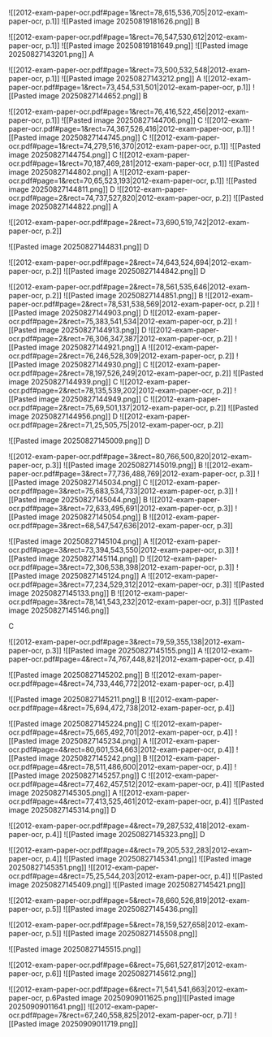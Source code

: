 ![[2012-exam-paper-ocr.pdf#page=1&rect=78,615,536,705|2012-exam-paper-ocr, p.1]]
![[Pasted image 20250819181626.png]]
B

![[2012-exam-paper-ocr.pdf#page=1&rect=76,547,530,612|2012-exam-paper-ocr, p.1]]
![[Pasted image 20250819181649.png]]
![[Pasted image 20250827143201.png]]
A

![[2012-exam-paper-ocr.pdf#page=1&rect=73,500,532,548|2012-exam-paper-ocr, p.1]]
![[Pasted image 20250827143212.png]]
A
![[2012-exam-paper-ocr.pdf#page=1&rect=73,454,531,501|2012-exam-paper-ocr, p.1]]
![[Pasted image 20250827144652.png]]
B


![[2012-exam-paper-ocr.pdf#page=1&rect=76,416,522,456|2012-exam-paper-ocr, p.1]]
![[Pasted image 20250827144706.png]]
C
![[2012-exam-paper-ocr.pdf#page=1&rect=74,367,526,416|2012-exam-paper-ocr, p.1]]
![[Pasted image 20250827144745.png]]
C
![[2012-exam-paper-ocr.pdf#page=1&rect=74,279,516,370|2012-exam-paper-ocr, p.1]]
![[Pasted image 20250827144754.png]]
C
![[2012-exam-paper-ocr.pdf#page=1&rect=70,187,469,281|2012-exam-paper-ocr, p.1]]
![[Pasted image 20250827144802.png]]
A
![[2012-exam-paper-ocr.pdf#page=1&rect=70,65,523,193|2012-exam-paper-ocr, p.1]]
![[Pasted image 20250827144811.png]]
D
![[2012-exam-paper-ocr.pdf#page=2&rect=74,737,527,820|2012-exam-paper-ocr, p.2]]
![[Pasted image 20250827144822.png]]
A

![[2012-exam-paper-ocr.pdf#page=2&rect=73,690,519,742|2012-exam-paper-ocr, p.2]]

![[Pasted image 20250827144831.png]]
D


![[2012-exam-paper-ocr.pdf#page=2&rect=74,643,524,694|2012-exam-paper-ocr, p.2]]
![[Pasted image 20250827144842.png]]
D

![[2012-exam-paper-ocr.pdf#page=2&rect=78,561,535,646|2012-exam-paper-ocr, p.2]]
![[Pasted image 20250827144851.png]]
B
![[2012-exam-paper-ocr.pdf#page=2&rect=78,531,538,569|2012-exam-paper-ocr, p.2]]
![[Pasted image 20250827144903.png]]
D
![[2012-exam-paper-ocr.pdf#page=2&rect=75,383,541,534|2012-exam-paper-ocr, p.2]]
![[Pasted image 20250827144913.png]]
D
![[2012-exam-paper-ocr.pdf#page=2&rect=76,306,347,387|2012-exam-paper-ocr, p.2]]
![[Pasted image 20250827144921.png]]
A
![[2012-exam-paper-ocr.pdf#page=2&rect=76,246,528,309|2012-exam-paper-ocr, p.2]]
![[Pasted image 20250827144930.png]]
C
![[2012-exam-paper-ocr.pdf#page=2&rect=78,197,526,249|2012-exam-paper-ocr, p.2]]
![[Pasted image 20250827144939.png]]
C
![[2012-exam-paper-ocr.pdf#page=2&rect=78,135,539,202|2012-exam-paper-ocr, p.2]]
![[Pasted image 20250827144949.png]]
C
![[2012-exam-paper-ocr.pdf#page=2&rect=75,69,501,137|2012-exam-paper-ocr, p.2]]
![[Pasted image 20250827144956.png]]
D
![[2012-exam-paper-ocr.pdf#page=2&rect=71,25,505,75|2012-exam-paper-ocr, p.2]]

![[Pasted image 20250827145009.png]]
D

![[2012-exam-paper-ocr.pdf#page=3&rect=80,766,500,820|2012-exam-paper-ocr, p.3]]
![[Pasted image 20250827145019.png]]
B
![[2012-exam-paper-ocr.pdf#page=3&rect=77,736,488,769|2012-exam-paper-ocr, p.3]]
![[Pasted image 20250827145034.png]]
C
![[2012-exam-paper-ocr.pdf#page=3&rect=75,683,534,733|2012-exam-paper-ocr, p.3]]
![[Pasted image 20250827145044.png]]
B
![[2012-exam-paper-ocr.pdf#page=3&rect=72,633,495,691|2012-exam-paper-ocr, p.3]]
![[Pasted image 20250827145054.png]]
B
![[2012-exam-paper-ocr.pdf#page=3&rect=68,547,547,636|2012-exam-paper-ocr, p.3]]

![[Pasted image 20250827145104.png]]
A
![[2012-exam-paper-ocr.pdf#page=3&rect=73,394,543,550|2012-exam-paper-ocr, p.3]]
![[Pasted image 20250827145114.png]]
D
![[2012-exam-paper-ocr.pdf#page=3&rect=72,306,538,398|2012-exam-paper-ocr, p.3]]
![[Pasted image 20250827145124.png]]
A
![[2012-exam-paper-ocr.pdf#page=3&rect=77,234,529,312|2012-exam-paper-ocr, p.3]]
![[Pasted image 20250827145133.png]]
B
![[2012-exam-paper-ocr.pdf#page=3&rect=78,141,543,232|2012-exam-paper-ocr, p.3]]
![[Pasted image 20250827145146.png]]

C

![[2012-exam-paper-ocr.pdf#page=3&rect=79,59,355,138|2012-exam-paper-ocr, p.3]]
![[Pasted image 20250827145155.png]]
A
![[2012-exam-paper-ocr.pdf#page=4&rect=74,767,448,821|2012-exam-paper-ocr, p.4]]

![[Pasted image 20250827145202.png]]
B
![[2012-exam-paper-ocr.pdf#page=4&rect=74,733,446,772|2012-exam-paper-ocr, p.4]]

![[Pasted image 20250827145211.png]]
B
![[2012-exam-paper-ocr.pdf#page=4&rect=75,694,472,738|2012-exam-paper-ocr, p.4]]

![[Pasted image 20250827145224.png]] 
C
![[2012-exam-paper-ocr.pdf#page=4&rect=75,665,492,701|2012-exam-paper-ocr, p.4]]
![[Pasted image 20250827145234.png]]
A
![[2012-exam-paper-ocr.pdf#page=4&rect=80,601,534,663|2012-exam-paper-ocr, p.4]]
![[Pasted image 20250827145242.png]]
B
![[2012-exam-paper-ocr.pdf#page=4&rect=78,511,486,600|2012-exam-paper-ocr, p.4]]
![[Pasted image 20250827145257.png]]
C
![[2012-exam-paper-ocr.pdf#page=4&rect=77,462,457,512|2012-exam-paper-ocr, p.4]]
![[Pasted image 20250827145305.png]]
A
![[2012-exam-paper-ocr.pdf#page=4&rect=77,413,525,461|2012-exam-paper-ocr, p.4]]
![[Pasted image 20250827145314.png]]
D

![[2012-exam-paper-ocr.pdf#page=4&rect=79,287,532,418|2012-exam-paper-ocr, p.4]]
![[Pasted image 20250827145323.png]]
D

![[2012-exam-paper-ocr.pdf#page=4&rect=79,205,532,283|2012-exam-paper-ocr, p.4]]
![[Pasted image 20250827145341.png]]
![[Pasted image 20250827145351.png]]
![[2012-exam-paper-ocr.pdf#page=4&rect=75,25,544,203|2012-exam-paper-ocr, p.4]]
![[Pasted image 20250827145409.png]]
![[Pasted image 20250827145421.png]] 


![[2012-exam-paper-ocr.pdf#page=5&rect=78,660,526,819|2012-exam-paper-ocr, p.5]]
![[Pasted image 20250827145436.png]]

![[2012-exam-paper-ocr.pdf#page=5&rect=78,159,527,658|2012-exam-paper-ocr, p.5]]
![[Pasted image 20250827145508.png]]

![[Pasted image 20250827145515.png]]

![[2012-exam-paper-ocr.pdf#page=6&rect=75,661,527,817|2012-exam-paper-ocr, p.6]]
![[Pasted image 20250827145612.png]]



![[2012-exam-paper-ocr.pdf#page=6&rect=71,541,541,663|2012-exam-paper-ocr, p.6Pasted image 20250909011625.png]]![[Pasted image 20250909011641.png]]
![[2012-exam-paper-ocr.pdf#page=7&rect=67,240,558,825|2012-exam-paper-ocr, p.7]]
![[Pasted image 20250909011719.png]]